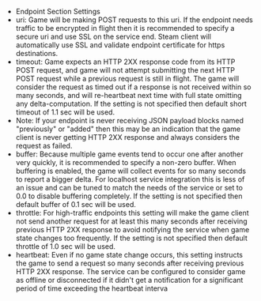 * Endpoint Section Settings
* uri: Game will be making POST requests to this uri. If the endpoint needs traffic to be encrypted in flight then it is recommended to specify a secure uri and use SSL on the service end. Steam client will automatically use SSL and validate endpoint certificate for https destinations.
* timeout: Game expects an HTTP 2XX response code from its HTTP POST request, and game will not attempt submitting the next HTTP POST request while a previous request is still in flight. The game will consider the request as timed out if a response is not received within so many seconds, and will re-heartbeat next time with full state omitting any delta-computation. If the setting is not specified then default short timeout of 1.1 sec will be used.
* Note: 	If your endpoint is never receiving JSON payload blocks named "previously" or "added" then this may be an indication that the game client is never getting HTTP 2XX response and always considers the request as failed.
* buffer: Because multiple game events tend to occur one after another very quickly, it is recommended to specify a non-zero buffer. When buffering is enabled, the game will collect events for so many seconds to report a bigger delta. For localhost service integration this is less of an issue and can be tuned to match the needs of the service or set to 0.0 to disable buffering completely. If the setting is not specified then default buffer of 0.1 sec will be used.
* throttle: For high-traffic endpoints this setting will make the game client not send another request for at least this many seconds after receiving previous HTTP 2XX response to avoid notifying the service when game state changes too frequently. If the setting is not specified then default throttle of 1.0 sec will be used.
* heartbeat: Even if no game state change occurs, this setting instructs the game to send a request so many seconds after receiving previous HTTP 2XX response. The service can be configured to consider game as offline or disconnected if it didn't get a notification for a significant period of time exceeding the heartbeat interva
